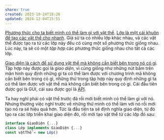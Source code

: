```yaml
---
share: true
created: 2023-10-24T18:26
updated: 2024-12-04T15:51
---
```

[Phương thức cho ta biết mình có thể làm gì với vật thể](../V%E1%BA%ADt%20th%E1%BB%83,%20l%E1%BB%9Bp/Ph%C6%B0%C6%A1ng%20th%E1%BB%A9c/Ph%C6%B0%C6%A1ng%20th%E1%BB%A9c%20cho%20ta%20bi%E1%BA%BFt%20m%C3%ACnh%20c%C3%B3%20th%E1%BB%83%20l%C3%A0m%20g%C3%AC%20v%E1%BB%9Bi%20v%E1%BA%ADt%20th%E1%BB%83.md). [Lớp là một cái khuôn để tạo các vật thể cho nhanh](../V%E1%BA%ADt%20th%E1%BB%83,%20l%E1%BB%9Bp/L%E1%BB%9Bp%20l%C3%A0%20m%E1%BB%99t%20c%C3%A1i%20khu%C3%B4n%20%C4%91%E1%BB%83%20t%E1%BA%A1o%20c%C3%A1c%20v%E1%BA%ADt%20th%E1%BB%83%20cho%20nhanh.md). Giả sử ta có nhiều lớp khác nhau, và các vật thể được tạo ra từ các lớp này đều có cùng một số phương thức giống nhau. Lúc này, ta sẽ có một *tập hợp* các phương thức giống nhau cho tất cả các lớp. 

[Giao diện là cách để sử dụng vật thể mà không cần biết bên trong nó có gì](../M%C3%B4%20%C4%91un/Giao%20di%E1%BB%87n%20l%C3%A0%20c%C3%A1ch%20%C4%91%E1%BB%83%20s%E1%BB%AD%20d%E1%BB%A5ng%20v%E1%BA%ADt%20th%E1%BB%83%20m%C3%A0%20kh%C3%B4ng%20c%E1%BA%A7n%20bi%E1%BA%BFt%20b%C3%AAn%20trong%20n%C3%B3%20c%C3%B3%20g%C3%AC.md). Tập hợp này được gọi là *giao diện*, vì cũng giống như những nút bấm trên màn hình quy định những gì ta có thể làm được với chương trình mà không cần biết bên trong có gì, những thứ trong tập hợp này quy định những gì ta có thể làm được với vật thể mà không cần biết bên trong có gì. Cái đầu tiên được gọi là GUI, cái sau được gọi là [API](../M%C3%B4%20%C4%91un/API%20l%C3%A0%20giao%20di%E1%BB%87n%20c%E1%BB%A7a%20m%E1%BB%99t%20ch%C6%B0%C6%A1ng%20tr%C3%ACnh.md).

Ta hay nghĩ phải có vật thể trước đã rồi mới biết mình có thể làm gì với nó. Nhưng thường việc nghĩ trước về những thứ mình có thể làm với nó rồi mới tạo nó ra sẽ hiệu quả hơn. Tức là đầu tiên ta sẽ định nghĩa giao diện, từ đó tạo ra các lớp triển khai giao diện đó, rồi mới tạo vật thể từ các lớp đó sau:
```ts
interface GiaoDiện {...}
class Lớp implements GiaoDiện {...}
const vậtThể = new Lớp()
```